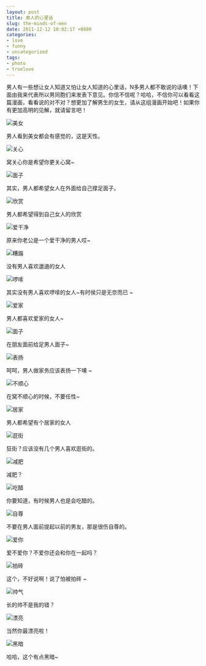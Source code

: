 ```yaml
---
layout: post
title: 男人的心里话
slug: the-minds-of-men
date: 2011-12-12 10:02:17 +0800
categories:
- love
- funny
- uncategorized
tags:
- photo
- truelove
---
```


男人有一些想让女人知道又怕让女人知道的心里话，N多男人都不敢说的话噢！下面由我来代表所以男同胞们来发表下意见。你信不信呢？哈哈，不信你可以看看这篇漫画，看看说的对不对？想更加了解男生的女生，请从这组漫画开始吧！如果你有更加高明的见解，就请留言吧！

<img src="{{ site.path.uploads }}2011/12/12/the-minds-of-men/1.jpg" alt="美女" />

男人看到美女都会有感觉的，这是天性。

<img src="{{ site.path.uploads }}2011/12/12/the-minds-of-men/2.jpg" alt="关心" />

窝关心你是希望你更关心窝~

<img src="{{ site.path.uploads }}2011/12/12/the-minds-of-men/3.jpg" alt="面子" />

其实，男人都希望女人在外面给自己撑足面子。

<img src="{{ site.path.uploads }}2011/12/12/the-minds-of-men/4.jpg" alt="欣赏" />

男人都希望得到自己女人的欣赏

<img src="{{ site.path.uploads }}2011/12/12/the-minds-of-men/5.jpg" alt="爱干净" />

原来你老公是一个爱干净的男人哎~

<img src="{{ site.path.uploads }}2011/12/12/the-minds-of-men/6.jpg" alt="糟蹋" />

没有男人喜欢邋遢的女人

<img src="{{ site.path.uploads }}2011/12/12/the-minds-of-men/7.jpg" alt="啰嗦" />

其实没有男人喜欢啰嗦的女人~有时侯只是无奈而已 ~

<img src="{{ site.path.uploads }}2011/12/12/the-minds-of-men/8.jpg" alt="爱家" />

男人都喜欢爱家的女人~

<img src="{{ site.path.uploads }}2011/12/12/the-minds-of-men/9.jpg" alt="面子" />

在朋友面前给足男人面子~

<img src="{{ site.path.uploads }}2011/12/12/the-minds-of-men/10.jpg" alt="表扬" />

呵呵，男人做家务应该表扬一下噢 ~

<img src="{{ site.path.uploads }}2011/12/12/the-minds-of-men/11.jpg" alt="不顺心" />

在窝不顺心的时候，不要任性~

<img src="{{ site.path.uploads }}2011/12/12/the-minds-of-men/12.jpg" alt="居家" />

男人都希望有个居家的女人

<img src="{{ site.path.uploads }}2011/12/12/the-minds-of-men/13.jpg" alt="逛街" />

狂街？应该没有几个男人喜欢逛街的。

<img src="{{ site.path.uploads }}2011/12/12/the-minds-of-men/14.jpg" alt="减肥" />

减肥？

<img src="{{ site.path.uploads }}2011/12/12/the-minds-of-men/15.jpg" alt="吃醋" />

你要知道，有时候男人也是会吃醋的。

<img src="{{ site.path.uploads }}2011/12/12/the-minds-of-men/16.jpg" alt="自尊" />

不要在男人面前提起以前的男友，那是很伤自尊的。

<img src="{{ site.path.uploads }}2011/12/12/the-minds-of-men/17.jpg" alt="爱你" />

爱不爱你？不爱你还会和你在一起吗？

<img src="{{ site.path.uploads }}2011/12/12/the-minds-of-men/18.jpg" alt="拍砖" />

这个，不好说啊！说了怕被拍砖 ~

<img src="{{ site.path.uploads }}2011/12/12/the-minds-of-men/19.jpg" alt="帅气" />

长的帅不是我的错？

<img src="{{ site.path.uploads }}2011/12/12/the-minds-of-men/20.jpg" alt="漂亮" />

当然你最漂亮啦！

<img src="{{ site.path.uploads }}2011/12/12/the-minds-of-men/21.jpg" alt="黑暗" />

哈哈，这个有点黑暗~

